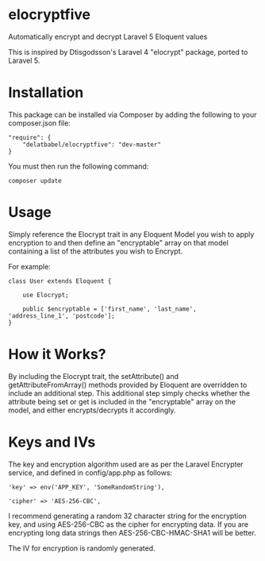 # elocryptfive

Automatically encrypt and decrypt Laravel 5 Eloquent values

This is inspired by Dtisgodsson's Laravel 4 "elocrypt" package, ported to Laravel 5.

# Installation

This package can be installed via Composer by adding the following to your composer.json file:

    "require": {
        "delatbabel/elocryptfive": "dev-master"
    }

You must then run the following command:

    composer update

# Usage

Simply reference the Elocrypt trait in any Eloquent Model you wish to apply encryption to and 
then define an "encryptable" array on that model containing a list of the attributes you wish
to Encrypt.

For example:

    class User extends Eloquent {

        use Elocrypt;

        public $encryptable = ['first_name', 'last_name', 'address_line_1', 'postcode'];
    }

# How it Works?

By including the Elocrypt trait, the setAttribute() and getAttributeFromArray() methods provided
by Eloquent are overridden to include an additional step. This additional step simply checks
whether the attribute being set or get is included in the "encryptable" array on the model,
and either encrypts/decrypts it accordingly.

# Keys and IVs

The key and encryption algorithm used are as per the Laravel Encrypter service, and defined in config/app.php
as follows:

    'key' => env('APP_KEY', 'SomeRandomString'),

    'cipher' => 'AES-256-CBC',

I recommend generating a random 32 character string for the encryption key, and using AES-256-CBC as the cipher
for encrypting data.  If you are encrypting long data strings then AES-256-CBC-HMAC-SHA1 will be better.

The IV for encryption is randomly generated.
